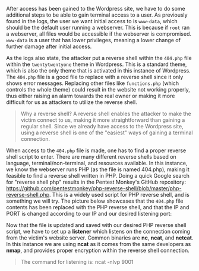

After access has been gained to the Wordpress site, we have to do some additional steps to be able to gain terminal access to a user. As previously found in the logs, the user we want initial access to is `www-data`, which should be the default user running a webserver. This is because if `root` ran a webserver, all files would be accessible if the webserver is compromised. `www-data` is a user that has lower privileges, meaning a lower change of further damage after initial access.

As the logs also state, the attacker put a reverse shell within the `404.php` file within the `twentytwentyone` theme in Wordpress. This is a standard theme, which is also the only theme that is activated in this instance of Wordpress. The `404.php` file is a good file to replace with a reverse shell since it only shows error messages. Replacing other files like `functions.php` (which controls the whole theme) could result in the website not working properly, thus either raising an alarm towards the real owner or making it more difficult for us as attackers to utilize the reverse shell.

> Why a reverse shell? A reverse shell enables the attacker to make the victim connect to us, making it more straightforward than gaining a regular shell. Since we already have access to the Wordpress site, using a reverse shell is one of the "easiest" ways of gaining a terminal connection.

When access to the `404.php` file is made, one has to find a proper reverse shell script to enter. There are many different reverse shells based on language, terminal/non-terminal, and resources available. In this instance, we know the webserver runs PHP (as the file is named 404.php), making it feasible to find a reverse shell written in PHP. Doing a quick Google search for "reverse shell php" results in the Pentest Monkey's GitHub repository: https://github.com/pentestmonkey/php-reverse-shell/blob/master/php-reverse-shell.php. This is a widely used script for PHP reverse shell, and is something we will try. The picture below showcases that the `404.php` file contents has been replaced with the PHP reverse shell, and that the IP and PORT is changed according to our IP and our desired listening port:




Now that the file is updated and saved with our desired PHP reverse shell script, we have to set up a **listener** which listens on the connection coming from the victim's website server. Common binaries are **nc**, **ncat**, and **netcat**. In this instance we are using **ncat** as it comes from the same developers as **nmap**, and provides proper encryption within the reverse shell connection.

> The command for listening is: ncat -nlvp 9001

